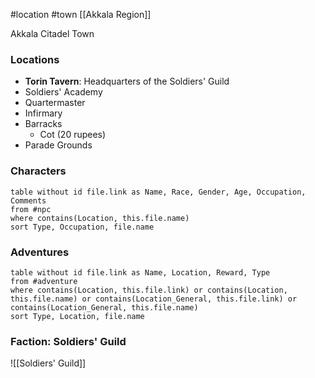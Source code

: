 #location #town [[Akkala Region]]

Akkala Citadel Town

### Locations

- **Torin Tavern**: Headquarters of the Soldiers' Guild
- Soldiers' Academy
- Quartermaster
- Infirmary
- Barracks
	- Cot (20 rupees)
- Parade Grounds

### Characters
```dataview
table without id file.link as Name, Race, Gender, Age, Occupation, Comments
from #npc
where contains(Location, this.file.name)
sort Type, Occupation, file.name
```

### Adventures
```dataview
table without id file.link as Name, Location, Reward, Type
from #adventure
where contains(Location, this.file.link) or contains(Location, this.file.name) or contains(Location_General, this.file.link) or contains(Location_General, this.file.name)
sort Type, Location, file.name
```

### Faction: Soldiers' Guild

![[Soldiers' Guild]]
